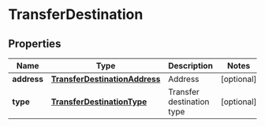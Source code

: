 

# TransferDestination


## Properties

Name | Type | Description | Notes
------------ | ------------- | ------------- | -------------
**address** | [**TransferDestinationAddress**](TransferDestinationAddress.md) | Address |  [optional]
**type** | [**TransferDestinationType**](TransferDestinationType.md) | Transfer destination type |  [optional]




